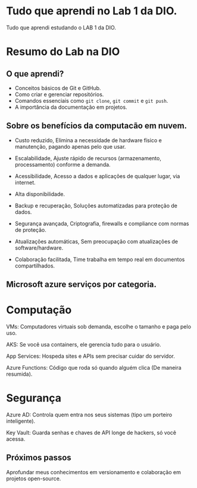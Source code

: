 # Tudo que aprendi no Lab 1 da DIO. 
Tudo que aprendi estudando o LAB 1 da DIO.
# Resumo do Lab na DIO  

## O que aprendi?  
- Conceitos básicos de Git e GitHub.  
- Como criar e gerenciar repositórios.  
- Comandos essenciais como `git clone`, `git commit` e `git push`.  
- A importância da documentação em projetos.  

## Sobre os benefícios da computacão em nuvem.
- Custo reduzido, Elimina a necessidade de hardware físico e manutenção, pagando apenas pelo que usar.

- Escalabilidade, Ajuste rápido de recursos (armazenamento, processamento) conforme a demanda.

- Acessibilidade, Acesso a dados e aplicações de qualquer lugar, via internet.

- Alta disponibilidade.

- Backup e recuperação, Soluções automatizadas para proteção de dados.

- Segurança avançada, Criptografia, firewalls e compliance com normas de proteção.

- Atualizações automáticas, Sem preocupação com atualizações de software/hardware.

- Colaboração facilitada, Time trabalha em tempo real em documentos compartilhados.

## Microsoft azure serviços por categoria. 
# Computação
VMs: Computadores virtuais sob demanda, escolhe o tamanho e paga pelo uso.

AKS: Se você usa containers, ele gerencia tudo para o usuário.

App Services: Hospeda sites e APIs sem precisar cuidar do servidor.

Azure Functions: Código que roda só quando alguém clica (De maneira resumida).

# Segurança 
Azure AD: Controla quem entra nos seus sistemas (tipo um porteiro inteligente).

Key Vault: Guarda senhas e chaves de API longe de hackers, só você acessa.
 
 ## Próximos passos  
Aprofundar meus conhecimentos em versionamento e colaboração em projetos open-source. 
